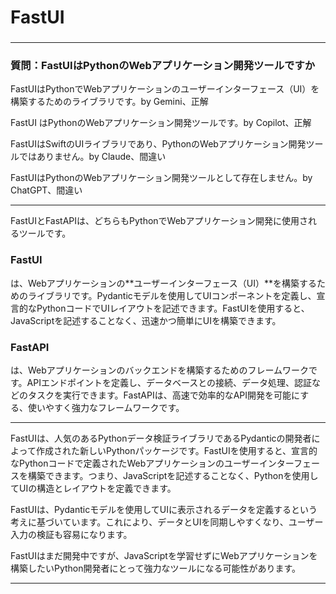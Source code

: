 ###
# FastUI
### 


---

### 質問：FastUIはPythonのWebアプリケーション開発ツールですか

FastUIはPythonでWebアプリケーションのユーザーインターフェース（UI）を構築するためのライブラリです。by Gemini、正解

FastUI はPythonのWebアプリケーション開発ツールです。by Copilot、正解

FastUIはSwiftのUIライブラリであり、PythonのWebアプリケーション開発ツールではありません。by Claude、間違い

FastUIはPythonのWebアプリケーション開発ツールとして存在しません。by ChatGPT、間違い

---

FastUIとFastAPIは、どちらもPythonでWebアプリケーション開発に使用されるツールです。

### FastUI 
は、Webアプリケーションの**ユーザーインターフェース（UI）**を構築するためのライブラリです。Pydanticモデルを使用してUIコンポーネントを定義し、宣言的なPythonコードでUIレイアウトを記述できます。FastUIを使用すると、JavaScriptを記述することなく、迅速かつ簡単にUIを構築できます。

### FastAPI 
は、Webアプリケーションのバックエンドを構築するためのフレームワークです。APIエンドポイントを定義し、データベースとの接続、データ処理、認証などのタスクを実行できます。FastAPIは、高速で効率的なAPI開発を可能にする、使いやすく強力なフレームワークです。


---

FastUIは、人気のあるPythonデータ検証ライブラリであるPydanticの開発者によって作成された新しいPythonパッケージです。FastUIを使用すると、宣言的なPythonコードで定義されたWebアプリケーションのユーザーインターフェースを構築できます。つまり、JavaScriptを記述することなく、Pythonを使用してUIの構造とレイアウトを定義できます。

FastUIは、Pydanticモデルを使用してUIに表示されるデータを定義するという考えに基づいています。これにより、データとUIを同期しやすくなり、ユーザー入力の検証も容易になります。

FastUIはまだ開発中ですが、JavaScriptを学習せずにWebアプリケーションを構築したいPython開発者にとって強力なツールになる可能性があります。

---
